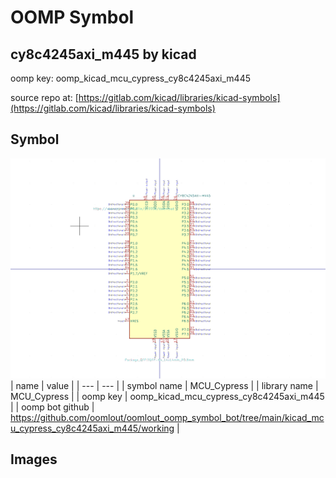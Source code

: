 # OOMP Symbol  
## cy8c4245axi_m445  by kicad  
  
oomp key: oomp_kicad_mcu_cypress_cy8c4245axi_m445  
  
source repo at: [https://gitlab.com/kicad/libraries/kicad-symbols](https://gitlab.com/kicad/libraries/kicad-symbols)  
## Symbol  
  
[![working.png](working_600.png)](working.png)  
| name | value | 
| --- | --- | 
| symbol name | MCU_Cypress | 
| library name | MCU_Cypress | 
| oomp key | oomp_kicad_mcu_cypress_cy8c4245axi_m445 | 
| oomp bot github | https://github.com/oomlout/oomlout_oomp_symbol_bot/tree/main/kicad_mcu_cypress_cy8c4245axi_m445/working | 
## Images  
